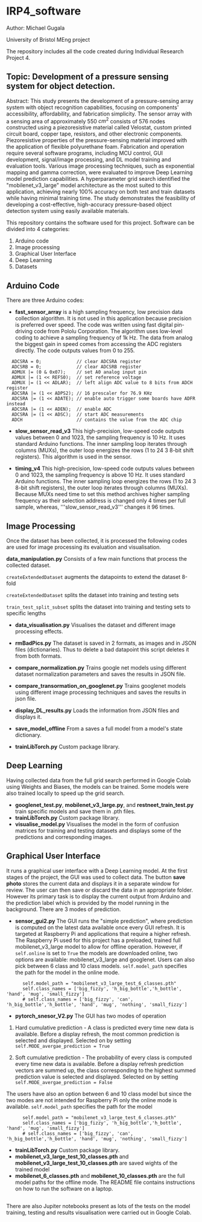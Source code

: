 # IRP4_software
Author: Michael Gugala

University of Bristol MEng project 

The repository includes all the code created during Individual Research Project 4.


## Topic: Development of a pressure sensing system for object detection.

Abstract:
This study presents the development of a pressure-sensing array system with object recognition capabilities, focusing on components' accessibility, affordability, and fabrication simplicity. The sensor array with a sensing area of approximately 550 $cm^2$ consists of 576 nodes constructed using a piezoresistive material called Velostat, custom printed circuit board, copper tape, resistors, and other electronic components. Piezoresistive properties of the pressure-sensing material improved with the application of flexible polyurethane foam. Fabrication and operation require several software programs, including MCU control, GUI development, signal/image processing, and DL model training and evaluation tools. Various image processing techniques, such as exponential mapping and gamma correction, were evaluated to improve Deep Learning model prediction capabilities. A hyperparameter grid search identified the "mobilenet\_v3\_large" model architecture as the most suited to this application, achieving nearly 100\% accuracy on both test and train datasets while having minimal training time. The study demonstrates the feasibility of developing a cost-effective, high-accuracy pressure-based object detection system using easily available materials.


This repository contains the software used for this project. Software can be divided into 4 categories:
1) Arduino code
2) Image processing
3) Graphical User Interface
4) Deep Learning
5) Datasets

## Arduino Code
There are three Arduino codes:
* **fast_sensor_array** is a high sampling frequency, low precision data collection algorithm. It is not used in this application because precision is preferred over speed. The code was written using fast digital pin-driving code from Pololu Corporation. The algorithm uses low-level coding to achieve a sampling frequency of 1k Hz. The data from analog the biggest gain in speed comes from accessing the ADC registers directly. The code outputs values from 0 to 255.
```
  ADCSRA = 0;             // clear ADCSRA register
  ADCSRB = 0;             // clear ADCSRB register
  ADMUX |= (0 & 0x07);    // set A0 analog input pin
  ADMUX |= (1 << REFS0);  // set reference voltage
  ADMUX |= (1 << ADLAR);  // left align ADC value to 8 bits from ADCH register
  ADCSRA |= (1 << ADPS2); // 16 prescaler for 76.9 KHz
  ADCSRA |= (1 << ADATE); // enable auto trigger some boards have ADFR instead 
  ADCSRA |= (1 << ADEN);  // enable ADC
  ADCSRA |= (1 << ADSC);  // start ADC measurements
  ADCH                    // contains the value from the ADC chip
```

* **slow_sensor_read_v3** This high-precision, low-speed code outputs values between 0 and 1023, the sampling frequency is 10 Hz. It uses standard Arduino functions. The inner sampling loop iterates through columns (MUXs), the outer loop energizes the rows (1 to 24 3 8-bit shift registers). This algorithm is used in the sensor.


* **timing_v4** This high-precision, low-speed code outputs values between 0 and 1023, the sampling frequency is above 10 Hz. It uses standard Arduino functions. The inner sampling loop energizes the rows (1 to 24 3 8-bit shift registers), the outer loop iterates through columns (MUXs). Because MUXs need time to set this method archives higher sampling frequency as their selection address is changed only 4 times per full sample, whereas, '''slow_sensor_read_v3''' changes it 96 times.


## Image Processing
Once the dataset has been collected, it is processed the following codes are used for image processing its evaluation and visualisation. 

**data_manipulation.py** Consists of a few main functions that process the collected dataset.

```createExtendedDataset``` augments the datapoints to extend the dataset 8-fold

```createExtendedDataset``` splits the dataset into training and testing sets

```train_test_split_subset``` splits the dataset into training and testing sets to specific lengths


* **data_visualisation.py** Visualises the dataset and different image processing effects.

* **rmBadPics.py** The dataset is saved in 2 formats, as images and in JSON files (dictionaries). Thus to delete a bad datapoint this script deletes it from both formats.

* **compare_normalization.py** Trains google net models using different dataset normalization parameters and saves the results in JSON file.

* **compare_transormation_on_googlenet.py** Trains googlenet models using different image processing techniques and saves the results in json file.

* **display_DL_results.py** Loads the information from JSON files and displays it.
  
* **save_model_offline** From a saves a full model from a model's state dictionary.

* **trainLibTorch.py** Custom package library.


## Deep Learning
Having collected data from the full grid search performed in Google Colab using Weights and Biases, the models can be trained. Some models were also trained locally to speed up the grid search. 

* **googlenet_test.py**, **mobilenet_v3_large.py**, and **restneet_train_test.py** train specific models and save them in .pth files.
* **trainLibTorch.py** Custom package library.
* **visualise_model.py** Visualises the model in the form of confusion matrices for training and testing datasets and displays some of the predictions and corresponding images.

## Graphical User Interface
It runs a graphical user interface with a Deep Learning model. At the first stages of the project, the GUI was used to collect data. The button **save photo** stores the current data and displays it in a separate window for review. The user can then save or discard the data in an appropriate folder. However its primary task is to display the current output from Arduino and the prediction label which is provided by the model running in the background. There are 3 modes of prediction.

* **sensor_gui2.py** The GUI runs the "simple prediction", where prediction is computed on the latest data available once every GUI refresh. It is targeted at Raspberry Pi and applications that require a higher refresh. The Raspberry Pi used for this project has a preloaded, trained full mobilenet_v3_large model to allow for offline operation. However, if ```self.online``` is set to ```True``` the models are downloaded online, two options are available: mobilenet_v3_large and googlenet. Users can also pick between 6 class and 10 class models. ```self.model_path``` specifies the path for the model in the online mode.
```self.online = True
      self.model_path = "mobilenet_v3_large_test_6_classes.pth"
      self.class_names = ['big_fizzy', 'h_big_bottle','h_bottle', 'hand', 'mug', 'small_fizzy']
      # self.class_names = ['big_fizzy', 'can', 'h_big_bottle','h_bottle', 'hand', 'mug', 'nothing', 'small_fizzy']
```

* **pytorch_snesor_V2.py** The GUI has two modes of operation
1) Hard cumulative prediction - A class is predicted every time new data is available. Before a display refresh, the most common prediction is selected and displayed. Selected on by setting ```self.MODE_avergae_prediction = True```

2) Soft cumulative prediction - The probability of every class is computed every time new data is available. Before a display refresh prediction vectors are summed up, the class corresponding to the highest summed prediction value is selected and displayed. Selected on by setting ```self.MODE_avergae_prediction = False```


The users have also an option between 6 and 10 class model but since the two modes are not intended for Raspberry Pi only the online mode is available. ```self.model_path``` specifies the path for the model
```
      self.model_path = "mobilenet_v3_large_test_6_classes.pth"
      self.class_names = ['big_fizzy', 'h_big_bottle','h_bottle', 'hand', 'mug', 'small_fizzy']
      # self.class_names = ['big_fizzy', 'can', 'h_big_bottle','h_bottle', 'hand', 'mug', 'nothing', 'small_fizzy']
```
* **trainLibTorch.py** Custom package library.
* **mobilenet_v3_large_test_10_classes.pth** and **mobilenet_v3_large_test_10_classes.pth** are saved wights of the trained model
* **mobilenet_6_classes.pth** and **mobilenet_10_classes.pth** are the full model paths for the offline mode.
The README file contains instructions on how to run the software on a laptop.


##

There are also Jupiter notebooks present as lots of the tests on the model training, testing and results visualisation were carried out in Google Colab.




